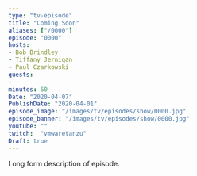 ```yaml
---
type: "tv-episode"
title: "Coming Soon"
aliases: ["/0000"]
episode: "0000"
hosts:
- Bob Brindley
- Tiffany Jernigan
- Paul Czarkowski
guests:
-
minutes: 60
Date: "2020-04-07"
PublishDate: "2020-04-01"
episode_image: "/images/tv/episodes/show/0000.jpg"
episode_banner: "/images/tv/episodes/show/0000.jpg"
youtube: ""
twitch:  "vmwaretanzu"
Draft: true
---
```


Long form description of episode.
